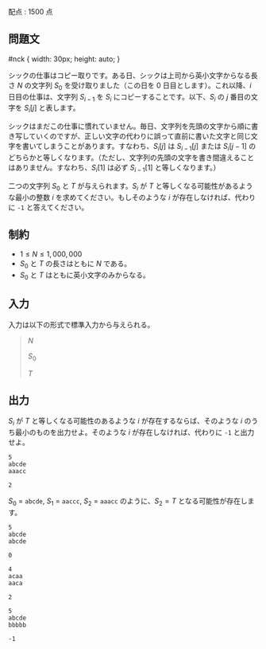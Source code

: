 配点 : $1500$ 点

## 問題文

   #nck {
      width: 30px;
      height: auto;
   }

シックの仕事はコピー取りです。ある日、シックは上司から英小文字からなる長さ $N$ の文字列 $S_0$ を受け取りました（この日を $0$ 日目とします）。これ以降、$i$ 日目の仕事は、文字列 $S_{i-1}$ を $S_i$ にコピーすることです。以下、$S_i$ の $j$ 番目の文字を $S_i[j]$ と表します。

シックはまだこの仕事に慣れていません。毎日、文字列を先頭の文字から順に書き写していくのですが、正しい文字の代わりに誤って直前に書いた文字と同じ文字を書いてしまうことがあります。すなわち、$S_i[j]$ は $S_{i-1}[j]$ または $S_{i}[j-1]$ のどちらかと等しくなります。（ただし、文字列の先頭の文字を書き間違えることはありません。すなわち、$S_i[1]$ は必ず $S_{i-1}[1]$ と等しくなります。）

二つの文字列 $S_0$ と $T$ が与えられます。$S_i$ が $T$ と等しくなる可能性があるような最小の整数 $i$ を求めてください。もしそのような $i$ が存在しなければ、代わりに `-1` と答えてください。

## 制約

- $1 \leq N \leq 1,000,000$
- $S_0$ と $T$ の長さはともに $N$ である。
- $S_0$ と $T$ はともに英小文字のみからなる。

## 入力

入力は以下の形式で標準入力から与えられる。

> $N$
> 
> $S_0$
> 
> $T$

## 出力

$S_i$ が $T$ と等しくなる可能性のあるような $i$ が存在するならば、そのような $i$ のうち最小のものを出力せよ。そのような $i$ が存在しなければ、代わりに `-1` と出力せよ。

```input1
5
abcde
aaacc
```

```output1
2
```

$S_0$ = `abcde`, $S_1$ = `aaccc`, $S_2$ = `aaacc` のように、$S_2 = T$ となる可能性が存在します。

```input2
5
abcde
abcde
```

```output2
0
```

```input3
4
acaa
aaca
```

```output3
2
```

```input4
5
abcde
bbbbb
```

```output4
-1
```